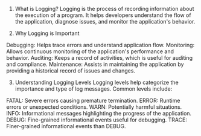 1. What is Logging?
Logging is the process of recording information about the execution of a program. It helps developers understand the flow of the application, diagnose issues, and monitor the application's behavior.

2. Why Logging is Important

Debugging: Helps trace errors and understand application flow.
Monitoring: Allows continuous monitoring of the application's performance and behavior.
Auditing: Keeps a record of activities, which is useful for auditing and compliance.
Maintenance: Assists in maintaining the application by providing a historical record of issues and changes.


3. Understanding Logging Levels
Logging levels help categorize the importance and type of log messages. Common levels include:

FATAL: Severe errors causing premature termination.
ERROR: Runtime errors or unexpected conditions.
WARN: Potentially harmful situations.
INFO: Informational messages highlighting the progress of the application.
DEBUG: Fine-grained informational events useful for debugging.
TRACE: Finer-grained informational events than DEBUG.
